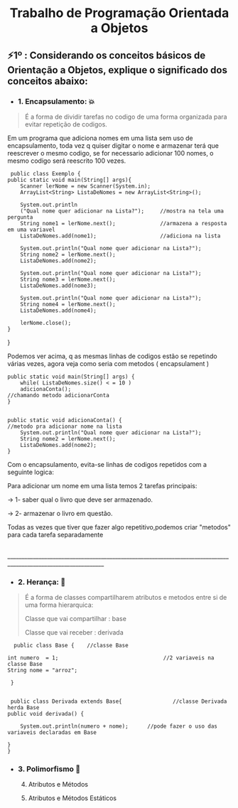 <h1 align="center">Trabalho de Programação Orientada a  Objetos</h1>

<h2>⚡1º : Considerando os conceitos básicos de Orientação a Objetos, explique o significado dos conceitos abaixo:</h2>

- <h3> 1. Encapsulamento:  💥</h3>
> <p> É a forma de dividir tarefas no codigo de uma forma organizada para evitar repetição de codigos.</p>

<p>   Em um programa que adiciona nomes em uma lista sem uso de encapsulamento, toda vez q quiser digitar o nome e armazenar
terá que reescrever o mesmo codigo, se for necessario adicionar 100 nomes, o mesmo codigo será reescrito 100 vezes. </p>

     public class Exemplo {	
	public static void main(String[] args){
		Scanner lerNome = new Scanner(System.in);
		ArrayList<String> ListaDeNomes = new ArrayList<String>();
		
		System.out.println
		("Qual nome quer adicionar na Lista?");     //mostra na tela uma pergunta
		String nome1 = lerNome.next();              //armazena a resposta em uma variavel                   
		ListaDeNomes.add(nome1);                    //adiciona na lista
		
		System.out.println("Qual nome quer adicionar na Lista?");
		String nome2 = lerNome.next();
		ListaDeNomes.add(nome2);
		
		System.out.println("Qual nome quer adicionar na Lista?");
		String nome3 = lerNome.next();
		ListaDeNomes.add(nome3);
		
		System.out.println("Qual nome quer adicionar na Lista?");
		String nome4 = lerNome.next();
		ListaDeNomes.add(nome4);
		
		lerNome.close();
	}
}
<p>Podemos ver acima, q as mesmas linhas de codigos estão se repetindo várias vezes, agora veja como seria com metodos ( encapsulament ) <p>
	
	public static void main(String[] args) {
		while( ListaDeNomes.size() < = 10 )
		adicionaConta();                                          //chamando metodo adicionarConta
	}
	
					       
	public static void adicionaConta() {                              //metodo pra adicionar nome na lista
		System.out.println("Qual nome quer adicionar na Lista?");
		String nome2 = lerNome.next();
		ListaDeNomes.add(nome2);
	}
					       
<p>Com o encapsulamento, evita-se linhas de codigos repetidos com a seguinte logica:</p>
     
<p>Para adicionar um nome em uma lista temos 2 tarefas principais:</p>
<p> -> 1- saber qual o livro que deve ser armazenado.</p>
<p> -> 2- armazenar o livro em questão.</p>

<p>Todas as vezes que tiver que fazer algo repetitivo,podemos criar "metodos" para cada tarefa separadamente</p>
</br>
________________________________________________________________________________________________________________
</br>

- <h3>2. Herança:  💫</h3>
> <p>É a forma de classes compartilharem atributos e metodos entre si de uma forma hierarquica:</p>
> <p>Classe que vai compartilhar : base </p>
> <p>Classe que vai receber : derivada </p>
  
      public class Base {    //classe Base
	
	int numero  = 1;                                 //2 variaveis na classe Base
	String nome = "arroz";   
	
     }
     
     
     public class Derivada extends Base{                //classe Derivada herda Base
	public void derivada() {
		
		System.out.println(numero + nome);      //pode fazer o uso das variaveis declaradas em Base
		
	}
    }
- <h3>3. Polimorfismo  🐸</h3>
     
    
    
    
    
    4. Atributos e Métodos
    
    5. Atributos e Métodos Estáticos





